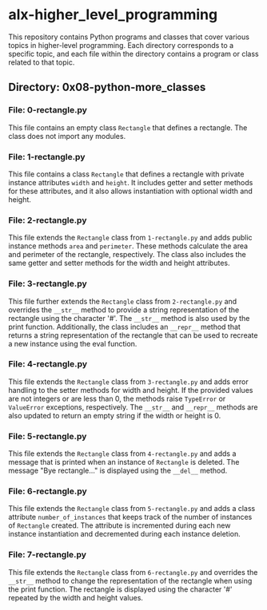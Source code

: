 # alx-higher_level_programming

This repository contains Python programs and classes that cover various topics in higher-level programming. Each directory corresponds to a specific topic, and each file within the directory contains a program or class related to that topic.

## Directory: 0x08-python-more_classes

### File: 0-rectangle.py

This file contains an empty class `Rectangle` that defines a rectangle. The class does not import any modules.

### File: 1-rectangle.py

This file contains a class `Rectangle` that defines a rectangle with private instance attributes `width` and `height`. It includes getter and setter methods for these attributes, and it also allows instantiation with optional width and height.

### File: 2-rectangle.py

This file extends the `Rectangle` class from `1-rectangle.py` and adds public instance methods `area` and `perimeter`. These methods calculate the area and perimeter of the rectangle, respectively. The class also includes the same getter and setter methods for the width and height attributes.

### File: 3-rectangle.py

This file further extends the `Rectangle` class from `2-rectangle.py` and overrides the `__str__` method to provide a string representation of the rectangle using the character '#'. The `__str__` method is also used by the print function. Additionally, the class includes an `__repr__` method that returns a string representation of the rectangle that can be used to recreate a new instance using the eval function.

### File: 4-rectangle.py

This file extends the `Rectangle` class from `3-rectangle.py` and adds error handling to the setter methods for width and height. If the provided values are not integers or are less than 0, the methods raise `TypeError` or `ValueError` exceptions, respectively. The `__str__` and `__repr__` methods are also updated to return an empty string if the width or height is 0.

### File: 5-rectangle.py

This file extends the `Rectangle` class from `4-rectangle.py` and adds a message that is printed when an instance of `Rectangle` is deleted. The message "Bye rectangle..." is displayed using the `__del__` method.

### File: 6-rectangle.py

This file extends the `Rectangle` class from `5-rectangle.py` and adds a class attribute `number_of_instances` that keeps track of the number of instances of `Rectangle` created. The attribute is incremented during each new instance instantiation and decremented during each instance deletion.

### File: 7-rectangle.py

This file extends the `Rectangle` class from `6-rectangle.py` and overrides the `__str__` method to change the representation of the rectangle when using the print function. The rectangle is displayed using the character '#' repeated by the width and height values.

